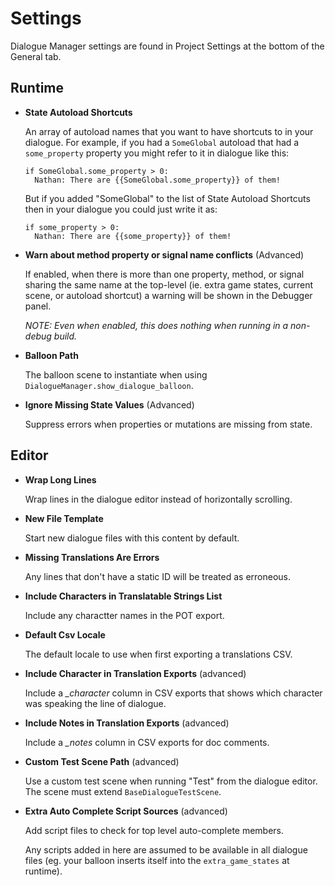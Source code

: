 
# Settings

Dialogue Manager settings are found in Project Settings at the bottom of the General tab.

## Runtime

- **State Autoload Shortcuts**

  An array of autoload names that you want to have shortcuts to in your dialogue. For example, if you had a `SomeGlobal` autoload that had a `some_property` property you might refer to it in dialogue like this:

  ```
  if SomeGlobal.some_property > 0:
    Nathan: There are {{SomeGlobal.some_property}} of them!
  ```

  But if you added "SomeGlobal" to the list of State Autoload Shortcuts then in your dialogue you could just write it as:

  ```
  if some_property > 0:
    Nathan: There are {{some_property}} of them!
  ```

- **Warn about method property or signal name conflicts** (Advanced)

  If enabled, when there is more than one property, method, or signal sharing the same name at the top-level (ie. extra game states, current scene, or autoload shortcut) a warning will be shown in the Debugger panel.

  _NOTE: Even when enabled, this does nothing when running in a non-debug build._

- **Balloon Path**

  The balloon scene to instantiate when using `DialogueManager.show_dialogue_balloon`.

- **Ignore Missing State Values** (Advanced)

  Suppress errors when properties or mutations are missing from state.

## Editor

- **Wrap Long Lines**

  Wrap lines in the dialogue editor instead of horizontally scrolling.

- **New File Template**

  Start new dialogue files with this content by default.

- **Missing Translations Are Errors**

  Any lines that don't have a static ID will be treated as erroneous.

- **Include Characters in Translatable Strings List**

  Include any charactter names in the POT export.

- **Default Csv Locale**

  The default locale to use when first exporting a translations CSV.

- **Include Character in Translation Exports** (advanced)

  Include a _\_character_ column in CSV exports that shows which character was speaking the line of dialogue.

- **Include Notes in Translation Exports** (advanced)

  Include a _\_notes_ column in CSV exports for doc comments.

- **Custom Test Scene Path** (advanced)

  Use a custom test scene when running "Test" from the dialogue editor. The scene must extend `BaseDialogueTestScene`.

- **Extra Auto Complete Script Sources** (advanced)

  Add script files to check for top level auto-complete members.

  Any scripts added in here are assumed to be available in all dialogue files (eg. your balloon inserts itself into the `extra_game_states` at runtime).